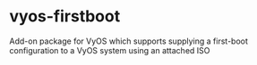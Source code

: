 # vyos-firstboot
Add-on package for VyOS which supports supplying a first-boot configuration to a VyOS system using an attached ISO
